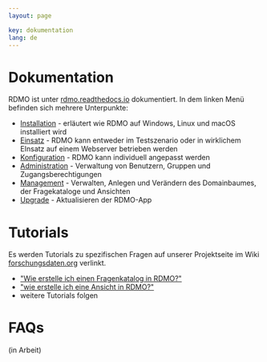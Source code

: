 ```yaml
---
layout: page

key: dokumentation
lang: de
---
```


Dokumentation
=============

RDMO ist unter [rdmo.readthedocs.io](https://rdmo.readthedocs.io/de/latest) dokumentiert. In dem linken Menü befinden sich mehrere Unterpunkte:

* [Installation](https://rdmo.readthedocs.io/de/latest/installation/index.html) - erläutert wie RDMO auf Windows, Linux und macOS installiert wird
* [Einsatz](https://rdmo.reasthedocs.io/de/latest/deployment/index.html) - RDMO kann entweder im Testszenario oder in wirklichem EInsatz auf einem Webserver betrieben werden
* [Konfiguration](https://rdmo.readthedocs.io/de/latest/confoguration/index.html) - RDMO kann individuell angepasst werden
* [Administration](https://rdmo.readthedocs.io/de/latest/administration/index.html) - Verwaltung von Benutzern, Gruppen und Zugangsberechtigungen
* [Management](https://rdmo.readthedocs.io/de/latest/management/index.html) - Verwalten, Anlegen und Verändern des Domainbaumes, der Fragekataloge und Ansichten
* [Upgrade](https://rdmo.readthedocs.de/latest/upgrade/index.html) - Aktualisieren der RDMO-App

Tutorials
=========

Es werden Tutorials zu spezifischen Fragen auf unserer Projektseite im Wiki [forschungsdaten.org](https://forschungsdaten.org/index.php/RDMO) verlinkt.

* ["Wie erstelle ich einen Fragenkatalog in RDMO?"](http://www.forschungsdaten.org/index.php/Katalog_erstellen)
* ["wie erstelle ich eine Ansicht in RDMO?"](http://www.forschungsdaten.org/index.php/Ansicht_erstellen)
* weitere Tutorials folgen

FAQs
====

(in Arbeit)
